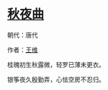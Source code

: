 # [秋夜曲](http://so.gushiwen.org/view_18010.aspx)

朝代：唐代

作者：[王维](http://so.gushiwen.org/author_515.aspx)

桂魄初生秋露微，轻罗已薄未更衣。

银筝夜久殷勤弄，心怯空房不忍归。


